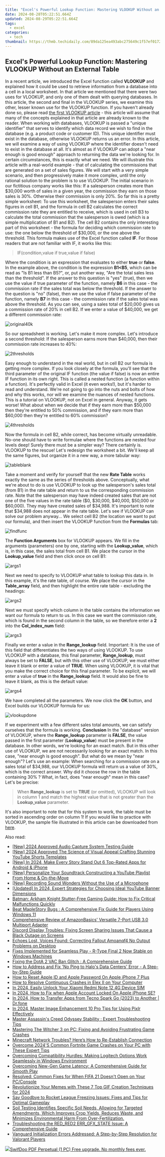 ```yaml
---
title: "Excel's Powerful Lookup Function: Mastering VLOOKUP Without an External Table"
date: 2024-08-28T05:22:51.664Z
updated: 2024-08-29T05:22:51.664Z
tags:
  - excel
categories:
  - tech
thumbnail: https://thmb.techidaily.com/89da125ea493abc275649c1f57ef017273ab0d0d83c11a51da5e1af69c65adca.png
---
```


## Excel's Powerful Lookup Function: Mastering VLOOKUP Without an External Table

In a recent article, we introduced the Excel function called **VLOOKUP** and explained how it could be used to retrieve information from a database into a cell in a local worksheet. In that article we mentioned that there were two uses for VLOOKUP, and only one of them dealt with querying databases. In this article, the second and final in the VLOOKUP series, we examine this other, lesser known use for the VLOOKUP function. If you haven't already done so, please read [the first VLOOKUP article](https://extra-tips.techidaily.com/integrate-sound-and-sight-web-studio/) \- this article will assume that many of the concepts explained in that article are already known to the reader. When working with databases, VLOOKUP is passed a "unique identifier" that serves to identify which data record we wish to find in the database (e.g. a product code or customer ID). This unique identifier must exist in the database, otherwise VLOOKUP returns us an error. In this article, we will examine a way of using VLOOKUP where the identifier doesn't need to exist in the database at all. It's almost as if VLOOKUP can adopt a "near enough is good enough" approach to returning the data we're looking for. In certain circumstances, this is exactly what we need. We will illustrate this article with a real-world example - that of calculating the commissions that are generated on a set of sales figures. We will start with a very simple scenario, and then progressively make it more complex, until the only rational solution to the problem is to use VLOOKUP. The initial scenario in our fictitious company works like this: If a salesperson creates more than $30,000 worth of sales in a given year, the commission they earn on those sales is 30%. Otherwise their commission is only 20%. So far this is a pretty simple worksheet: To use this worksheet, the salesperson enters their sales figures in cell B1, and the formula in cell B2 calculates the correct commission rate they are entitled to receive, which is used in cell B3 to calculate the total commission that the salesperson is owed (which is a simple multiplication of B1 and B2). The cell B2 contains the only interesting part of this worksheet - the formula for deciding which commission rate to use: the one below the threshold of $30,000, or the one above the threshold. This formula makes use of the Excel function called **IF**. For those readers that are not familiar with IF, it works like this: 

> IF(condition,value if true,value if false)

 Where the condition is an expression that evaluates to either **true** or **false**. In the example above, the condition is the expression **B1<B5**, which can be read as "Is B1 less than B5?", or, put another way, "Are the total sales less than the threshold". If the answer to this question is "yes" (true), then we use the value if true parameter of the function, namely **B6** in this case - the commission rate if the sales total was below the threshold. If the answer to the question is "no" (false), then we use the value if false parameter of the function, namely **B7** in this case - the commission rate if the sales total was above the threshold. As you can see, using a sales total of $20,000 gives us a commission rate of 20% in cell B2\. If we enter a value of $40,000, we get a different commission rate: 

![original40k](https://static1.howtogeekimages.com/wordpress/wp-content/uploads/2010/04/original40k.png) 

 So our spreadsheet is working. Let's make it more complex. Let's introduce a second threshold: If the salesperson earns more than $40,000, then their commission rate increases to 40%: 

![2thresholds](https://static1.howtogeekimages.com/wordpress/wp-content/uploads/2010/04/2thresholds.png) 

 Easy enough to understand in the real world, but in cell B2 our formula is getting more complex. If you look closely at the formula, you'll see that the third parameter of the original IF function (the value if false) is now an entire IF function in its own right. This is called a nested function (a function within a function). It's perfectly valid in Excel (it even works!), but it's harder to read and understand. We're not going to go into the nuts and bolts of how and why this works, nor will we examine the nuances of nested functions. This is a tutorial on VLOOKUP, not on Excel in general. Anyway, it gets worse! What about when we decide that if they earn more than $50,000 then they're entitled to 50% commission, and if they earn more than $60,000 then they're entitled to 60% commission? 

![4thresholds](https://static1.howtogeekimages.com/wordpress/wp-content/uploads/2010/04/4thresholds.png) 

 Now the formula in cell B2, while correct, has become virtually unreadable. No-one should have to write formulae where the functions are nested four levels deep! Surely there must be a simpler way? There certainly is. VLOOKUP to the rescue! Let's redesign the worksheet a bit. We'll keep all the same figures, but organize it in a new way, a more tabular way: 

![tableblank](https://static1.howtogeekimages.com/wordpress/wp-content/uploads/2010/04/tableblank.png) 

 Take a moment and verify for yourself that the new **Rate Table** works exactly the same as the series of thresholds above. Conceptually, what we're about to do is use VLOOKUP to look up the salesperson's sales total (from B1) in the rate table and return to us the corresponding commission rate. Note that the salesperson may have indeed created sales that are not one of the five values in the rate table ($0, $30,000, $40,000, $50,000 or $60,000). They may have created sales of $34,988\. It's important to note that $34,988 does not appear in the rate table. Let's see if VLOOKUP can solve our problem anyway... We select cell B2 (the location we want to put our formula), and then insert the VLOOKUP function from the **Formulas** tab: 

![findfunc](https://static1.howtogeekimages.com/wordpress/wp-content/uploads/2010/04/findfunc.png) 

 The **Function Arguments** box for VLOOKUP appears. We fill in the arguments (parameters) one by one, starting with the **Lookup\_value**, which is, in this case, the sales total from cell B1\. We place the cursor in the **Lookup\_value** field and then click once on cell B1: 

![args1](https://static1.howtogeekimages.com/wordpress/wp-content/uploads/2010/04/args1.png) 

 Next we need to specify to VLOOKUP what table to lookup this data in. In this example, it's the rate table, of course. We place the cursor in the **Table\_array** field, and then highlight the entire rate table - excluding the headings: 

![args2](https://static1.howtogeekimages.com/wordpress/wp-content/uploads/2010/04/args2.png) 

 Next we must specify which column in the table contains the information we want our formula to return to us. In this case we want the commission rate, which is found in the second column in the table, so we therefore enter a **2** into the **Col\_index\_num** field: 

![args3](https://static1.howtogeekimages.com/wordpress/wp-content/uploads/2010/04/args3.png) 

 Finally we enter a value in the **Range\_lookup** field. Important: It is the use of this field that differentiates the two ways of using VLOOKUP. To use VLOOKUP with a database, this final parameter, **Range\_lookup**, must always be set to **FALSE**, but with this other use of VLOOKUP, we must either leave it blank or enter a value of **TRUE**. When using VLOOKUP, it is vital that you make the correct choice for this final parameter. To be explicit, we will enter a value of **true** in the **Range\_lookup** field. It would also be fine to leave it blank, as this is the default value: 

![args4](https://static1.howtogeekimages.com/wordpress/wp-content/uploads/2010/04/args4.png) 

 We have completed all the parameters. We now click the **OK** button, and Excel builds our VLOOKUP formula for us: 

![vlookupdone](https://static1.howtogeekimages.com/wordpress/wp-content/uploads/2010/04/vlookupdone.png) 

 If we experiment with a few different sales total amounts, we can satisfy ourselves that the formula is working. **Conclusion** In the "database" version of VLOOKUP, where the **Range\_lookup** parameter is **FALSE**, the value passed in the first parameter (**Lookup\_value**) must be present in the database. In other words, we're looking for an exact match. But in this other use of VLOOKUP, we are not necessarily looking for an exact match. In this case, "near enough is good enough". But what do we mean by "near enough"? Let's use an example: When searching for a commission rate on a sales total of $34,988, our VLOOKUP formula will return us a value of 30%, which is the correct answer. Why did it choose the row in the table containing 30% ? What, in fact, does "near enough" mean in this case? Let's be precise: 

> When **Range\_lookup** is set to **TRUE** (or omitted), VLOOKUP will look in column 1 and match the highest value that is not greater than the **Lookup\_value** parameter.

 It's also important to note that for this system to work, the table must be sorted in ascending order on column 1! If you would like to practice with VLOOKUP, the sample file illustrated in this article can be downloaded from [here](https://extra-guidance.techidaily.com/new-orchestrating-originality-top-8-schools-for-story-innovation/).

<ins class="adsbygoogle"
     style="display:block"
     data-ad-format="autorelaxed"
     data-ad-client="ca-pub-7571918770474297"
     data-ad-slot="1223367746"></ins>



<ins class="adsbygoogle"
     style="display:block"
     data-ad-client="ca-pub-7571918770474297"
     data-ad-slot="8358498916"
     data-ad-format="auto"
     data-full-width-responsive="true"></ins>

<span class="atpl-alsoreadstyle">Also read:</span>
<div><ul>
<li><a href="https://screen-activity-recording.techidaily.com/new-2024-approved-audio-capture-system-testing-guide/"><u>[New] 2024 Approved  Audio Capture System Testing Guide</u></a></li>
<li><a href="https://youtube-blog.techidaily.com/024-approved-the-science-of-visual-appeal-crafting-stunning-youtube-shorts-templates/"><u>[New] 2024 Approved  The Science of Visual Appeal  Crafting Stunning YouTube Shorts Templates</u></a></li>
<li><a href="https://snapchat-videos.techidaily.com/new-in-2024-make-every-story-stand-out-6-top-rated-apps-for-android-and-iphone/"><u>[New] In 2024, Make Every Story Stand Out  6 Top-Rated Apps for Android & iPhone</u></a></li>
<li><a href="https://youtube-web.techidaily.com/ersonalize-your-soundtrack-constructing-a-youtube-playlist-from-home-and-on-the-move/"><u>[New] Personalize Your Soundtrack  Constructing a YouTube Playlist From Home & On-the-Move</u></a></li>
<li><a href="https://youtube-sure.techidaily.com/ecording-sound-wonders-without-the-use-of-a-microphone/"><u>[New] Recording Sound Wonders  Without the Use of a Microphone</u></a></li>
<li><a href="https://facebook-video-share.techidaily.com/updated-in-2024-expert-strategies-for-choosing-ideal-youtube-banner-dimensions/"><u>[Updated] In 2024, Expert Strategies for Choosing Ideal YouTube Banner Dimensions</u></a></li>
<li><a href="https://win-able.techidaily.com/batman-arkham-knight-stutter-free-gaming-guide-how-to-fix-critical-malfunctions-quickly/"><u>Batman: Arkham Knight Stutter-Free Gaming Guide: How to Fix Critical Malfunctions Quickly</u></a></li>
<li><a href="https://win-able.techidaily.com/beat-maplestory-bugs-a-comprehensive-fix-guide-for-players-using-windows-11/"><u>Beat MapleStory Bugs : A Comprehensive Fix Guide for Players Using Windows 11</u></a></li>
<li><a href="https://buynow-tips.techidaily.com/comprehensive-review-of-amazonbasics-versatile-7-port-usb-30-multiport-adapter/"><u>Comprehensive Review of AmazonBasics' Versatile 7-Port USB 3.0 Multiport Adapter</u></a></li>
<li><a href="https://win-able.techidaily.com/discord-display-troubles-fixing-screen-sharing-issues-that-cause-a-black-outage-on-screens/"><u>Discord Display Troubles: Fixing Screen Sharing Issues That Cause a Black Outage on Screens</u></a></li>
<li><a href="https://win-able.techidaily.com/echoes-lost-voices-found-correcting-fallout-amoanqf4-no-output-problems-on-desktop/"><u>Echoes Lost, Voices Found: Correcting Fallout Amoanqf4 No Output Problems on Desktop</u></a></li>
<li><a href="https://win-able.techidaily.com/fixes-implemented-for-seamless-play-r-type-final-2-now-stable-on-windows-machines/"><u>Fixes Implemented for Seamless Play - R-Type Final 2 Now Stable on Windows Machines</u></a></li>
<li><a href="https://win-able.techidaily.com/fixing-the-dota-2-vac-ban-glitch-a-comprehensive-guide/"><u>Fixing the DotA 2 VAC Ban Glitch : A Comprehensive Guide</u></a></li>
<li><a href="https://win-able.techidaily.com/how-to-address-and-fix-no-ping-to-halos-data-centers-error-a-step-by-step-guide/"><u>How to Address and Fix 'No Ping to Halo's Data Centers' Error - A Step-by-Step Guide</u></a></li>
<li><a href="https://apple-account.techidaily.com/how-to-reset-apple-id-and-apple-password-on-apple-iphone-7-plus-by-drfone-ios/"><u>How to Reset Apple ID and Apple Password On Apple iPhone 7 Plus</u></a></li>
<li><a href="https://win-able.techidaily.com/how-to-resolve-continuous-crashes-in-elex-ii-on-your-computer/"><u>How to Resolve Continuous Crashes in Elex II on Your Computer</u></a></li>
<li><a href="https://sim-unlock.techidaily.com/in-2024-easily-unlock-your-xiaomi-redmi-note-12-4g-device-sim-by-drfone-android/"><u>In 2024, Easily Unlock Your Xiaomi Redmi Note 12 4G Device SIM</u></a></li>
<li><a href="https://apple-account.techidaily.com/in-2024-how-to-fix-when-apple-account-locked-on-apple-iphone-se-by-drfone-ios/"><u>In 2024, How to Fix when Apple Account Locked On Apple iPhone SE?</u></a></li>
<li><a href="https://android-transfer.techidaily.com/in-2024-how-to-transfer-apps-from-tecno-spark-go-2023-to-another-drfone-by-drfone-transfer-from-android-transfer-from-android/"><u>In 2024, How to Transfer Apps from Tecno Spark Go (2023) to Another | Dr.fone</u></a></li>
<li><a href="https://extra-approaches.techidaily.com/in-2024-master-image-enhancement-10-pro-tips-for-using-pixlr-effectively/"><u>In 2024, Master Image Enhancement  10 Pro Tips for Using Pixlr Effectively</u></a></li>
<li><a href="https://win-able.techidaily.com/master-assassins-creed-odyssey-stability-expert-troubleshooting-tips/"><u>Master Assassin's Creed Odyssey Stability : Expert Troubleshooting Tips</u></a></li>
<li><a href="https://win-able.techidaily.com/mastering-the-witcher-3-on-pc-fixing-and-avoiding-frustrating-game-crashes/"><u>Mastering The Witcher 3 on PC: Fixing and Avoiding Frustrating Game Crashes</u></a></li>
<li><a href="https://win-able.techidaily.com/1723013063903-minecraft-network-troubles-heres-how-to-re-establish-connection/"><u>Minecraft Network Troubles? Here’s How to Re-Establish Connection</u></a></li>
<li><a href="https://win-able.techidaily.com/overcome-2024s-common-fortnite-game-crashes-on-your-pc-with-these-expert-tips/"><u>Overcome 2024'S Common Fortnite Game Crashes on Your PC with These Expert Tips</u></a></li>
<li><a href="https://win-able.techidaily.com/overcoming-compatibility-hurdles-making-logitech-options-work-seamlessly-in-windows-environment/"><u>Overcoming Compatibility Hurdles: Making Logitech Options Work Seamlessly in Windows Environment</u></a></li>
<li><a href="https://win-able.techidaily.com/overcoming-new-gen-game-latency-a-comprehensive-guide-for-smooth-play/"><u>Overcoming New-Gen Game Latency: A Comprehensive Guide for Smooth Play</u></a></li>
<li><a href="https://win-able.techidaily.com/resolved-common-fixes-for-when-fifa-21-doesnt-open-on-your-pcconsole/"><u>Resolved: Common Fixes for When FIFA 21 Doesn't Open on Your PC/Console</u></a></li>
<li><a href="https://extra-approaches.techidaily.com/revolutionize-your-memes-with-these-7-top-gif-creation-techniques-for-2024/"><u>Revolutionize Your Memes with These 7 Top GIF Creation Techniques for 2024</u></a></li>
<li><a href="https://win-able.techidaily.com/say-goodbye-to-rocket-league-freezing-issues-fixes-and-tips-for-optimal-gameplay/"><u>Say Goodbye to Rocket League Freezing Issues: Fixes and Tips for Optimal Gameplay</u></a></li>
<li><a href="https://win-able.techidaily.com/soil-testing-identifies-specific-soil-needs-allowing-for-targeted-amendments-which-improves-crop-yields-reduces-waste-and-minimizes-environmental-harm-from-613/"><u>Soil Testing Identifies Specific Soil Needs, Allowing for Targeted Amendments, Which Improves Crop Yields, Reduces Waste, and Minimizes Environmental Harm From Over-Fertilization.</u></a></li>
<li><a href="https://win-able.techidaily.com/troubleshooting-the-redred2-errgfxstate-issue-a-comprehensive-guide/"><u>Troubleshooting the RED_RED2 ERR_GFX_STATE Issue: A Comprehensive Guide</u></a></li>
<li><a href="https://win-able.techidaily.com/vanguard-initialization-errors-addressed-a-step-by-step-resolution-for-valorant-players/"><u>Vanguard Initialization Errors Addressed: A Step-by-Step Resolution for Valorant Players</u></a></li>
</ul></div>

<!-- affiliate ads begin -->
<a href="https://purchase.swifdoo.com/order/checkout.php?PRODS=40002162&QTY=1&AFFILIATE=108875&CART=1"><img src="https://secure.avangate.com/images/merchant/8b932759a5a04ddb34bf79e3f9072e4b/products/1_Product%20box%20white-1024x1024.png" border="0">SwifDoo PDF Perpetual (1 PC) Free upgrade. No monthly fees ever. 
</a>
<!-- affiliate ads end -->